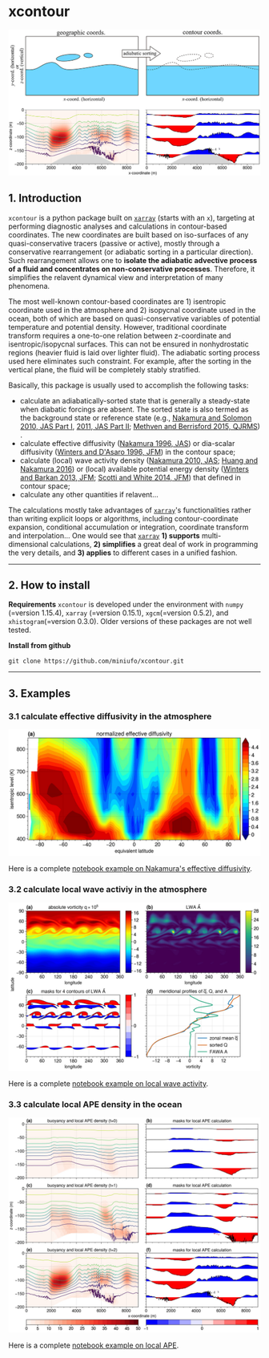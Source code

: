 # xcontour

![diagnostic analyses in contour-based coordinate](./pics/sorting.jpg)

## 1. Introduction
`xcontour` is a python package built on [`xarray`](http://xarray.pydata.org/en/stable/) (starts with an `x`), targeting at performing diagnostic analyses and calculations in contour-based coordinates.  The new coordinates are built based on iso-surfaces of any quasi-conservative tracers (passive or active), mostly through a conservative rearrangement (or adiabatic sorting in a particular direction).  Such rearrangement allows one to **isolate the adiabatic advective process of a fluid and concentrates on non-conservative processes**.  Therefore, it simplifies the relavent dynamical view and interpretation of many phenomena.

The most well-known contour-based coordinates are 1) isentropic coordinate used in the atmosphere and 2) isopycnal coordinate used in the ocean, both of which are based on quasi-conservative variables of potential temperature and potential density.  However, traditional coordinate transform requires a one-to-one relation between z-coordinate and isentropic/isopycnal surfaces.  This can not be ensured in nonhydrostatic regions (heavier fluid is laid over lighter fluid).  The adiabatic sorting process used here eliminates such constraint.  For example, after the sorting in the vertical plane, the fluid will be completely stably stratified.

Basically, this package is usually used to accomplish the following tasks:
- calculate an adiabatically-sorted state that is generally a steady-state when diabatic forcings are absent.  The sorted state is also termed as the background state or reference state (e.g., [Nakamura and Solomon 2010, JAS Part I](https://journals.ametsoc.org/view/journals/atsc/67/12/2010jas3503.1.xml), [2011, JAS Part II](https://journals.ametsoc.org/view/journals/atsc/68/11/2011jas3685.1.xml); [Methven and Berrisford 2015, QJRMS]()) .
- calculate effective diffusivity ([Nakamura 1996, JAS](https://journals.ametsoc.org/view/journals/atsc/53/11/1520-0469_1996_053_1524_tdmefa_2_0_co_2.xml)) or dia-scalar diffusivity ([Winters and D'Asaro 1996, JFM](https://www.cambridge.org/core/journals/journal-of-fluid-mechanics/article/diascalar-flux-and-the-rate-of-fluid-mixing/56C6519F711ACAED7FEEAAF9B97BC8ED)) in the contour space;
- calculate (local) wave activity density ([Nakamura 2010, JAS](https://journals.ametsoc.org/view/journals/atsc/67/9/2010jas3432.1.xml); [Huang and Nakamura 2016](https://journals.ametsoc.org/view/journals/atsc/73/1/jas-d-15-0194.1.xml)) or (local) available potential energy density ([Winters and Barkan 2013, JFM](https://www.cambridge.org/core/journals/journal-of-fluid-mechanics/article/available-potential-energy-density-for-boussinesq-fluid-flow/563B240B07CEBFDCD68F77A78FBFED16); [Scotti and White 2014, JFM](https://www.cambridge.org/core/journals/journal-of-fluid-mechanics/article/diagnosing-mixing-in-stratified-turbulent-flows-with-a-locally-defined-available-potential-energy/17223D6D05A72759B2CC64CA85D1175A)) that defined in contour space;
- calculate any other quantities if relavent...

The calculations mostly take advantages of [`xarray`](http://xarray.pydata.org/en/stable/)'s functionalities rather than writing explicit loops or algorithms, including contour-coordinate expansion, conditional accumulation or integration, coordinate transform and interpolation...  One would see that [`xarray`](http://xarray.pydata.org/en/stable/) **1) supports** multi-dimensional calculations, **2) simplifies** a great deal of work in programming the very details, and **3) applies** to different cases in a unified fashion.

---

## 2. How to install
**Requirements**
`xcontour` is developed under the environment with `numpy` (=version 1.15.4), `xarray` (=version 0.15.1), `xgcm`(=version 0.5.2), and `xhistogram`(=version 0.3.0).  Older versions of these packages are not well tested.


**Install from github**
```
git clone https://github.com/miniufo/xcontour.git
```

---

## 3. Examples
### 3.1 calculate effective diffusivity in the atmosphere
![effective diffusivity](./pics/Keff.jpg)

Here is a complete [notebook example on Nakamura's effective diffusivity](./notebooks/1.Keff_atmos.ipynb).

### 3.2 calculate local wave activiy in the atmosphere
![local wave activity density](./pics/LWA.jpg)

Here is a complete [notebook example on local wave activity](./notebooks/2.LWA_atmos.ipynb).

### 3.3 calculate local APE density in the ocean
![local APE density](./pics/LAPE.jpg)

Here is a complete [notebook example on local APE](./notebooks/3.LAPE_ocean.ipynb).
